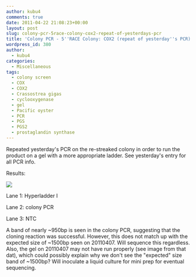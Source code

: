 ```yaml
---
author: kubu4
comments: true
date: 2011-04-22 21:08:23+00:00
layout: post
slug: colony-pcr-5race-colony-cox2-repeat-of-yesterdays-pcr
title: 'Colony PCR - 5''RACE Colony: COX2 (repeat of yesterday''s PCR)'
wordpress_id: 380
author:
  - kubu4
categories:
  - Miscellaneous
tags:
  - colony screen
  - COX
  - COX2
  - Crassostrea gigas
  - cyclooxygenase
  - gel
  - Pacific oyster
  - PCR
  - PGS
  - PGS2
  - prostaglandin synthase
---
```


Repeated yesterday's PCR on the re-streaked colony in order to run the product on a gel with a more appropriate ladder. See yesterday's entry for all PCR info.

Results:

![](https://eagle.fish.washington.edu/Arabidopsis/20110425-01%20Gel.jpg)

Lane 1: Hyperladder I

Lane 2: colony PCR

Lane 3: NTC

A band of nearly ~950bp is seen in the colony PCR, suggesting that the cloning reaction was successful. However, this does not match up with the expected size of ~1500bp seen on 20110407. Will sequence this regardless. Also, the gel on 20110407 may not have run properly (see image from that dat), which could possibly explain why we don't see the "expected" size band of ~1500bp? Will inoculate a liquid culture for mini prep for eventual sequencing.
